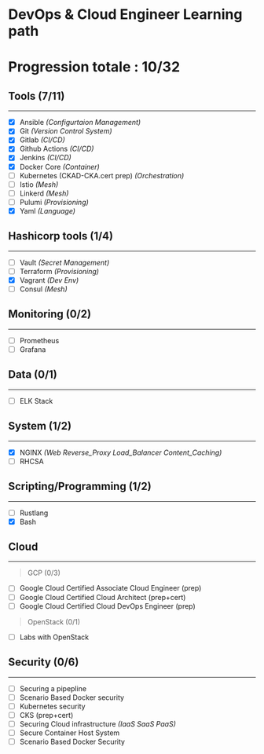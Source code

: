 #    DevOps & Cloud Engineer Learning path
# Progression totale : 10/32
##    Tools (7/11)
___
- [x]  Ansible *(Configurtaion Management)* 
- [x]  Git *(Version Control System)*
- [x]  Gitlab *(CI/CD)*
- [x]  Github Actions *(CI/CD)*
- [x]  Jenkins *(CI/CD)*
- [x]  Docker Core *(Container)*
- [ ]  Kubernetes (CKAD-CKA.cert prep) *(Orchestration)*
- [ ]  Istio *(Mesh)*
- [ ]  Linkerd *(Mesh)*
- [ ]  Pulumi *(Provisioning)*
- [x]  Yaml *(Language)*

## Hashicorp tools (1/4)
___
- [ ] Vault *(Secret Management)*
- [ ] Terraform *(Provisioning)*
- [x] Vagrant *(Dev Env)*
- [ ] Consul *(Mesh)*

## Monitoring (0/2)
___
- [ ] Prometheus
- [ ] Grafana

## Data (0/1)
___
- [ ] ELK Stack

## System (1/2)
___
- [x] NGINX *(Web Reverse_Proxy Load_Balancer Content_Caching)*
- [ ] RHCSA

## Scripting/Programming (1/2)
___
- [ ] Rustlang
- [x] Bash

## Cloud
___

> GCP (0/3)
- [ ] Google Cloud Certified Associate Cloud Engineer (prep)
- [ ] Google Cloud Certified Cloud Architect (prep+cert)
- [ ] Google Cloud Certified Cloud DevOps Engineer (prep)

> OpenStack (0/1)
- [ ] Labs with OpenStack

## Security (0/6)
___
- [ ] Securing a pipepline
- [ ] Scenario Based Docker security
- [ ] Kubernetes security
- [ ] CKS (prep+cert)
- [ ] Securing Cloud infrastructure *(IaaS SaaS PaaS)*
- [ ] Secure Container Host System
- [ ] Scenario Based Docker Security
